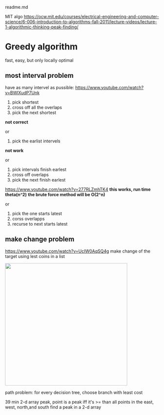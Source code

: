 readme.md

MIT algo
https://ocw.mit.edu/courses/electrical-engineering-and-computer-science/6-006-introduction-to-algorithms-fall-2011/lecture-videos/lecture-1-algorithmic-thinking-peak-finding/

# Greedy algorithm
fast, easy, but only locally optimal

## most interval problem
have as many intervel as pussible: https://www.youtube.com/watch?v=BWlXudP7Unk
1. pick shortest
2. cross off all the overlaps
3. pick the next shortest

__not correct__

or
1. pick the earlist intervels

__not work__

or
1. pick intervals finish earlest
2. cross off overlaps
3. pick the next finish earlest

https://www.youtube.com/watch?v=277RLZmhTK4
__this works, run time theta(n^2)__
__the brute force method will be O(2^n)__

or
1. pick the one starts latest
2. corss overlapps
3. recurse to next starts latest

## make change problem
https://www.youtube.com/watch?v=UcIW0AqSQ4g
make change of the target using lest coins in a list

<img src="https://user-images.githubusercontent.com/31321544/40359796-891841fc-5df6-11e8-9051-2cfd3d617629.png" width="400">



path problem: for every decision tree, choose branch with least cost

39 min
2-d array peak, point is a peak iff it's >= than all points in the east, west, north,and south
find a peak in a 2-d array

